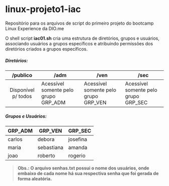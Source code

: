 # linux-projeto1-iac
Repositório para os arquivos de script do primeiro projeto do bootcamp Linux Experience da DIO.me

O shell script **iac01.sh** cria uma estrutura de diretórios, grupos e usuários, associando usuários a grupos específicos e atribuindo permissões dos diretórios criados a grupos específicos.

##### Diretórios:

|      /publico       | /adm                                 | /ven                                 | /sec                                 |
| :-----------------: | ------------------------------------ | ------------------------------------ | ------------------------------------ |
| Disponível p/ todos | Acessível somente pelo grupo GRP_ADM | Acessível somente pelo grupo GRP_VEN | Acessível somente pelo grupo GRP_SEC |

##### Grupos e Usuários:

| GRP_ADM | GRP_VEN    | GRP_SEC  |
| ------- | ---------- | -------- |
| carlos  | debora     | josefina |
| maria   | sebastiana | amanda   |
| joao    | roberto    | rogerio  |

> **Obs.: O arquivo senhas.txt possui o nome dos usuários, onde embaixo de cada nome há sua respectiva senha que foi gerada de forma aleatória.**
